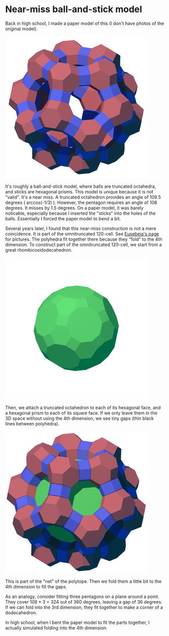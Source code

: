 # Near-miss ball-and-stick model

Back in high school, I made a paper model of this (I don't have photos of the original model). 

![ball-and-stick model](https://raw.githubusercontent.com/nanma80/uniform-polytopes/master/output/omni_120/omni_120_faces_2.png "ball-and-stick model")

It's roughly a ball-and-stick model, where balls are truncated octahedra, and sticks are hexagonal prisms. This model is unique because it is not "valid". It's a near miss. A truncated octahedron provides an angle of 109.5 degrees ( arccos(-1/3) ). However, the pentagon requires an angle of 108 degrees. It misses by 1.5 degrees. On a paper model, it was barely noticable, especially because I inserted the "sticks" into the holes of the balls. Essentially I forced the paper model to bend a bit.

Several years later, I found that this near-miss construction is not a mere coincidence. It is part of the omnitruncated 120-cell. See [Eusebeia's page](http://eusebeia.dyndns.org/4d/omni120cell) for pictures. The polyhedra fit together there because they "fold" to the 4th dimension. To construct part of the omnitruncated 120-cell, we start from a great rhombicosidodecahedron.

![great rhombicosidodecahedron](https://raw.githubusercontent.com/nanma80/uniform-polytopes/master/output/omni_120/omni_120_faces_1_net.png "great rhombicosidodecahedron")

Then, we attach a truncated octahedron to each of its hexagonal face, and a hexagonal prism to each of its square face. If we only leave them in the 3D space without using the 4th dimension, we see tiny gaps (thin black lines between polyhedra).

![net](https://raw.githubusercontent.com/nanma80/uniform-polytopes/master/output/omni_120/omni_120_faces_3_net.png "Net")

This is part of the "net" of the polytope. Then we fold them a little bit to the 4th dimension to fill the gaps.

As an analogy, consider fitting three pentagons on a plane around a point. They cover 108 * 3 = 324 out of 360 degrees, leaving a gap of 36 degrees. If we can fold into the 3rd dimension, they fit together to make a corner of a dodecahedron.

In high school, when I bent the paper model to fit the parts together, I actually simulated folding into the 4th dimension.
